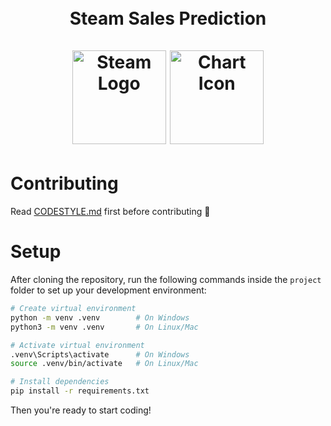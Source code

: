 <h1 align="center">
  <br>
  Steam Sales Prediction
  <br>
  <br>
    <img src="https://upload.wikimedia.org/wikipedia/commons/thumb/8/83/Steam_icon_logo.svg/2048px-Steam_icon_logo.svg.png" alt="Steam Logo" width="150">
    <img src="https://cdn3.iconfinder.com/data/icons/data-visualization-3/64/combination-chart-bar-line-graph-512.png" alt="Chart Icon" width="150">
  <br>
</h1>

# Contributing

Read [CODESTYLE.md](CODESTYLE.md) first before contributing 🚀

# Setup

After cloning the repository, run the following commands inside the `project` folder to set up your development environment:

```bash
# Create virtual environment
python -m venv .venv        # On Windows
python3 -m venv .venv       # On Linux/Mac

# Activate virtual environment
.venv\Scripts\activate      # On Windows
source .venv/bin/activate   # On Linux/Mac

# Install dependencies
pip install -r requirements.txt
```
Then you're ready to start coding!
